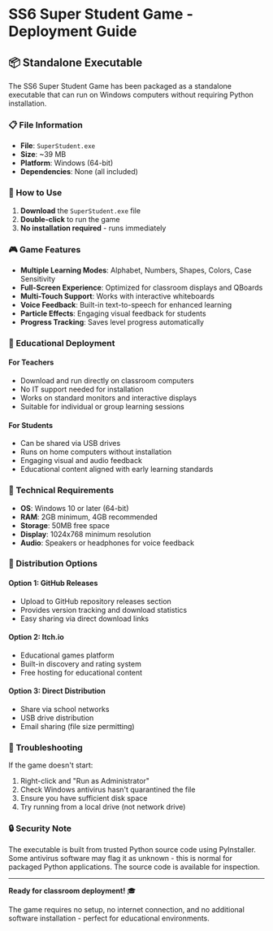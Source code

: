 # SS6 Super Student Game - Deployment Guide

## 📦 Standalone Executable

The SS6 Super Student Game has been packaged as a standalone executable that can run on Windows computers without requiring Python installation.

### 📋 File Information

- **File**: `SuperStudent.exe`
- **Size**: ~39 MB
- **Platform**: Windows (64-bit)
- **Dependencies**: None (all included)

### 🚀 How to Use

1. **Download** the `SuperStudent.exe` file
2. **Double-click** to run the game
3. **No installation required** - runs immediately

### 🎮 Game Features

- **Multiple Learning Modes**: Alphabet, Numbers, Shapes, Colors, Case Sensitivity
- **Full-Screen Experience**: Optimized for classroom displays and QBoards
- **Multi-Touch Support**: Works with interactive whiteboards
- **Voice Feedback**: Built-in text-to-speech for enhanced learning
- **Particle Effects**: Engaging visual feedback for students
- **Progress Tracking**: Saves level progress automatically

### 🏫 Educational Deployment

#### For Teachers

- Download and run directly on classroom computers
- No IT support needed for installation
- Works on standard monitors and interactive displays
- Suitable for individual or group learning sessions

#### For Students

- Can be shared via USB drives
- Runs on home computers without installation
- Engaging visual and audio feedback
- Educational content aligned with early learning standards

### 🔧 Technical Requirements

- **OS**: Windows 10 or later (64-bit)
- **RAM**: 2GB minimum, 4GB recommended
- **Storage**: 50MB free space
- **Display**: 1024x768 minimum resolution
- **Audio**: Speakers or headphones for voice feedback

### 📡 Distribution Options

#### Option 1: GitHub Releases

- Upload to GitHub repository releases section
- Provides version tracking and download statistics
- Easy sharing via direct download links

#### Option 2: Itch.io

- Educational games platform
- Built-in discovery and rating system
- Free hosting for educational content

#### Option 3: Direct Distribution

- Share via school networks
- USB drive distribution
- Email sharing (file size permitting)

### 🐛 Troubleshooting

If the game doesn't start:

1. Right-click and "Run as Administrator"
2. Check Windows antivirus hasn't quarantined the file
3. Ensure you have sufficient disk space
4. Try running from a local drive (not network drive)

### 🔒 Security Note

The executable is built from trusted Python source code using PyInstaller. Some antivirus software may flag it as unknown - this is normal for packaged Python applications. The source code is available for inspection.

---

**Ready for classroom deployment!** 🎓

The game requires no setup, no internet connection, and no additional software installation - perfect for educational environments.

